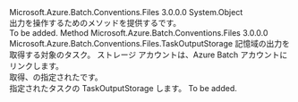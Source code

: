 <Type Name="CloudTaskExtensions" FullName="Microsoft.Azure.Batch.Conventions.Files.CloudTaskExtensions">
  <TypeSignature Language="C#" Value="public static class CloudTaskExtensions" />
  <TypeSignature Language="ILAsm" Value=".class public auto ansi abstract sealed beforefieldinit CloudTaskExtensions extends System.Object" />
  <TypeSignature Language="DocId" Value="T:Microsoft.Azure.Batch.Conventions.Files.CloudTaskExtensions" />
  <TypeSignature Language="VB.NET" Value="Public Module CloudTaskExtensions" />
  <TypeSignature Language="F#" Value="type CloudTaskExtensions = class" />
  <AssemblyInfo>
    <AssemblyName>Microsoft.Azure.Batch.Conventions.Files</AssemblyName>
    <AssemblyVersion>3.0.0.0</AssemblyVersion>
  </AssemblyInfo>
  <Base>
    <BaseTypeName>System.Object</BaseTypeName>
  </Base>
  <Interfaces />
  <Docs>
    <summary>
            出力を操作するためのメソッドを提供する<see cref="T:Microsoft.Azure.Batch.CloudTask" />です。
            </summary>
    <remarks>To be added.</remarks>
  </Docs>
  <Members>
    <Member MemberName="OutputStorage">
      <MemberSignature Language="C#" Value="public static Microsoft.Azure.Batch.Conventions.Files.TaskOutputStorage OutputStorage (this Microsoft.Azure.Batch.CloudTask task, Microsoft.WindowsAzure.Storage.CloudStorageAccount storageAccount);" />
      <MemberSignature Language="ILAsm" Value=".method public static hidebysig class Microsoft.Azure.Batch.Conventions.Files.TaskOutputStorage OutputStorage(class Microsoft.Azure.Batch.CloudTask task, class Microsoft.WindowsAzure.Storage.CloudStorageAccount storageAccount) cil managed" />
      <MemberSignature Language="DocId" Value="M:Microsoft.Azure.Batch.Conventions.Files.CloudTaskExtensions.OutputStorage(Microsoft.Azure.Batch.CloudTask,Microsoft.WindowsAzure.Storage.CloudStorageAccount)" />
      <MemberSignature Language="VB.NET" Value="&lt;Extension()&gt;&#xA;Public Function OutputStorage (task As CloudTask, storageAccount As CloudStorageAccount) As TaskOutputStorage" />
      <MemberSignature Language="F#" Value="static member OutputStorage : Microsoft.Azure.Batch.CloudTask * Microsoft.WindowsAzure.Storage.CloudStorageAccount -&gt; Microsoft.Azure.Batch.Conventions.Files.TaskOutputStorage" Usage="Microsoft.Azure.Batch.Conventions.Files.CloudTaskExtensions.OutputStorage (task, storageAccount)" />
      <MemberType>Method</MemberType>
      <AssemblyInfo>
        <AssemblyName>Microsoft.Azure.Batch.Conventions.Files</AssemblyName>
        <AssemblyVersion>3.0.0.0</AssemblyVersion>
      </AssemblyInfo>
      <ReturnValue>
        <ReturnType>Microsoft.Azure.Batch.Conventions.Files.TaskOutputStorage</ReturnType>
      </ReturnValue>
      <Parameters>
        <Parameter Name="task" Type="Microsoft.Azure.Batch.CloudTask" RefType="this" />
        <Parameter Name="storageAccount" Type="Microsoft.WindowsAzure.Storage.CloudStorageAccount" />
      </Parameters>
      <Docs>
        <param name="task">記憶域の出力を取得する対象のタスク。</param>
        <param name="storageAccount">ストレージ アカウントは、Azure Batch アカウントにリンクします。</param>
        <summary>
            取得、<see cref="T:Microsoft.Azure.Batch.Conventions.Files.TaskOutputStorage" />の指定された<see cref="T:Microsoft.Azure.Batch.CloudTask" />です。
            </summary>
        <returns>指定されたタスクの TaskOutputStorage します。</returns>
        <remarks>To be added.</remarks>
      </Docs>
    </Member>
  </Members>
</Type>